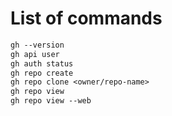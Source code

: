 # List of commands
```markdown
gh --version
gh api user
gh auth status
gh repo create
gh repo clone <owner/repo-name>
gh repo view 
gh repo view --web
```
